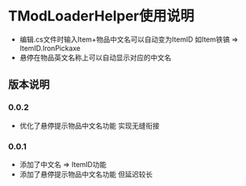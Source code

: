 # TModLoaderHelper使用说明

- 编辑.cs文件时输入Item+物品中文名可以自动变为ItemID 如Item铁镐 => ItemID.IronPickaxe
- 悬停在物品英文名称上可以自动显示对应的中文名
## 版本说明

### 0.0.2
- 优化了悬停提示物品中文名功能 实现无缝衔接

### 0.0.1
- 添加了中文名 => ItemID功能
- 添加了悬停提示物品中文名功能 但延迟较长
